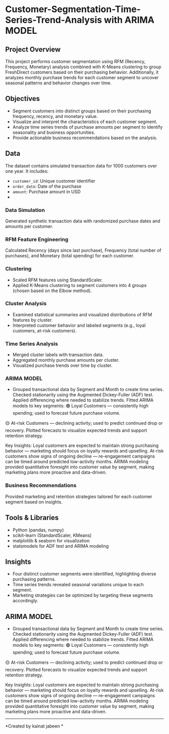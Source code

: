 # Customer-Segmentation-Time-Series-Trend-Analysis with ARIMA MODEL
## Project Overview
This project performs customer segmentation using RFM (Recency, Frequency, Monetary) analysis combined with K-Means clustering to group FreshDirect customers based on their purchasing behavior. Additionally, it analyzes monthly purchase trends for each customer segment to uncover seasonal patterns and behavior changes over time.

## Objectives
- Segment customers into distinct groups based on their purchasing frequency, recency, and monetary value.
- Visualize and interpret the characteristics of each customer segment.
- Analyze time series trends of purchase amounts per segment to identify seasonality and business opportunities.
- Provide actionable business recommendations based on the analysis.

## Data
The dataset contains simulated transaction data for 1000 customers over one year. It includes:
- `customer_id`: Unique customer identifier
- `order_date`: Date of the purchase
- `amount`: Purchase amount in USD
-

###   Data Simulation
Generated synthetic transaction data with randomized purchase dates and amounts per customer.

###  RFM Feature Engineering
Calculated Recency (days since last purchase), Frequency (total number of purchases), and Monetary (total spending) for each customer.

###  Clustering
- Scaled RFM features using StandardScaler.
- Applied K-Means clustering to segment customers into 4 groups (chosen based on the Elbow method).

###  Cluster Analysis
- Examined statistical summaries and visualized distributions of RFM features by cluster.
- Interpreted customer behavior and labeled segments (e.g., loyal customers, at-risk customers).

###  Time Series Analysis
- Merged cluster labels with transaction data.
- Aggregated monthly purchase amounts per cluster.
- Visualized purchase trends over time by cluster.

### ARIMA MODEL
- Grouped transactional data by Segment and Month to create time series.
Checked stationarity using the Augmented Dickey-Fuller (ADF) test.
Applied differencing where needed to stabilize trends.
Fitted ARIMA models to key segments:
🟢 Loyal Customers — consistently high spending; used to forecast future purchase volume.

🟡 At-risk Customers — declining activity; used to predict continued drop or recovery.
Plotted forecasts to visualize expected trends and support retention strategy.

Key Insights:
Loyal customers are expected to maintain strong purchasing behavior — marketing should focus on loyalty rewards and upselling.
At-risk customers show signs of ongoing decline — re-engagement campaigns can be timed around predicted low-activity months.
ARIMA modeling provided quantitative foresight into customer value by segment, making marketing plans more proactive and data-driven.

### Business Recommendations
Provided marketing and retention strategies tailored for each customer segment based on insights.
## Tools & Libraries
- Python (pandas, numpy)
- scikit-learn (StandardScaler, KMeans)
- matplotlib & seaborn for visualization
- statsmodels for ADF test and ARIMA modeling 

## Insights
- Four distinct customer segments were identified, highlighting diverse purchasing patterns.
- Time series trends revealed seasonal variations unique to each segment.
- Marketing strategies can be optimized by targeting these segments accordingly.

## ARIMA MODEL
- Grouped transactional data by Segment and Month to create time series.
Checked stationarity using the Augmented Dickey-Fuller (ADF) test.
Applied differencing where needed to stabilize trends.
Fitted ARIMA models to key segments:
🟢 Loyal Customers — consistently high spending; used to forecast future purchase volume.

🟡 At-risk Customers — declining activity; used to predict continued drop or recovery.
Plotted forecasts to visualize expected trends and support retention strategy.

Key Insights:
Loyal customers are expected to maintain strong purchasing behavior — marketing should focus on loyalty rewards and upselling.
At-risk customers show signs of ongoing decline — re-engagement campaigns can be timed around predicted low-activity months.
ARIMA modeling provided quantitative foresight into customer value by segment, making marketing plans more proactive and data-driven.

---

*Created by kainat jabeen *
